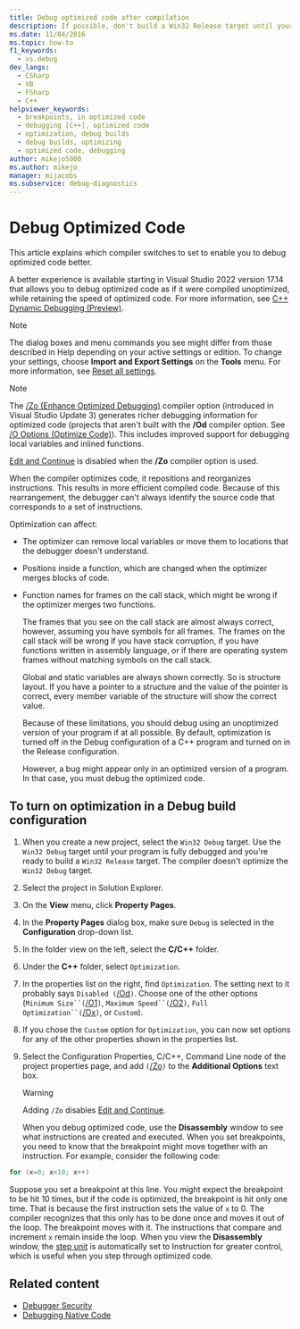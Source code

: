 ```yaml
---
title: Debug optimized code after compilation
description: If possible, don't build a Win32 Release target until your program is debugged, because optimization can complicate debugging. See the details in this article.
ms.date: 11/04/2016
ms.topic: how-to
f1_keywords: 
  - vs.debug
dev_langs: 
  - CSharp
  - VB
  - FSharp
  - C++
helpviewer_keywords: 
  - breakpoints, in optimized code
  - debugging [C++], optimized code
  - optimization, debug builds
  - debug builds, optimizing
  - optimized code, debugging
author: mikejo5000
ms.author: mikejo
manager: mijacobs
ms.subservice: debug-diagnostics
---
```

# Debug Optimized Code

This article explains which compiler switches to set to enable you to debug optimized code better.

A better experience is available starting in Visual Studio 2022 version 17.14 that allows you to debug optimized code as if it were compiled unoptimized, while retaining the speed of optimized code. For more information, see [C++ Dynamic Debugging (Preview)](cpp-dynamic-debugging.md).

> [!NOTE]
> The dialog boxes and menu commands you see might differ from those described in Help depending on your active settings or edition. To change your settings, choose **Import and Export Settings** on the **Tools** menu. For more information, see [Reset all settings](../ide/personalizing-the-visual-studio-ide.md#reset-all-settings).

> [!NOTE]
> The [/Zo (Enhance Optimized Debugging)](/cpp/build/reference/zo-enhance-optimized-debugging) compiler option (introduced in Visual Studio Update 3) generates richer debugging information for optimized code (projects that aren't built with the **/Od** compiler option. See [/O Options (Optimize Code)](/cpp/build/reference/o-options-optimize-code)). This includes improved support for debugging local variables and inlined functions.
>
> [Edit and Continue](../debugger/edit-and-continue-visual-csharp.md) is disabled when the **/Zo** compiler option is used.

 When the compiler optimizes code, it repositions and reorganizes instructions. This results in more efficient compiled code. Because of this rearrangement, the debugger can't always identify the source code that corresponds to a set of instructions.

 Optimization can affect:

- The optimizer can remove local variables or move them to locations that the debugger doesn't understand.
- Positions inside a function, which are changed when the optimizer merges blocks of code.
- Function names for frames on the call stack, which might be wrong if the optimizer merges two functions.

  The frames that you see on the call stack are almost always correct, however, assuming you have symbols for all frames. The frames on the call stack will be wrong if you have stack corruption, if you have functions written in assembly language, or if there are operating system frames without matching symbols on the call stack.

  Global and static variables are always shown correctly. So is structure layout. If you have a pointer to a structure and the value of the pointer is correct, every member variable of the structure will show the correct value.

  Because of these limitations, you should debug using an unoptimized version of your program if at all possible. By default, optimization is turned off in the Debug configuration of a C++ program and turned on in the Release configuration.

  However, a bug might appear only in an optimized version of a program. In that case, you must debug the optimized code.

## To turn on optimization in a Debug build configuration

1. When you create a new project, select the `Win32 Debug` target. Use the `Win32 Debug` target until your program is fully debugged and you're ready to build a `Win32 Release` target. The compiler doesn't optimize the `Win32 Debug` target.

2. Select the project in Solution Explorer.

3. On the **View** menu, click **Property Pages**.

4. In the **Property Pages** dialog box, make sure `Debug` is selected in the **Configuration** drop-down list.

5. In the folder view on the left, select the **C/C++** folder.

6. Under the **C++** folder, select `Optimization`.

7. In the properties list on the right, find `Optimization`. The setting next to it probably says `Disabled (`[/Od](/cpp/build/reference/od-disable-debug)`)`. Choose one of the other options (`Minimum Size``(`[/O1](/cpp/build/reference/o1-o2-minimize-size-maximize-speed)`)`, `Maximum Speed``(`[/O2](/cpp/build/reference/o1-o2-minimize-size-maximize-speed)`)`, `Full Optimization``(`[/Ox](/cpp/build/reference/ox-full-optimization)`)`, or `Custom`).

8. If you chose the `Custom` option for `Optimization`, you can now set options for any of the other properties shown in the properties list.

9. Select the Configuration Properties, C/C++, Command Line node of the project properties page, and add `(`[/Zo](/cpp/build/reference/zo-enhance-optimized-debugging)`)` to the **Additional Options** text box.

    > [!WARNING]
    >
    > Adding `/Zo` disables [Edit and Continue](../debugger/edit-and-continue-visual-csharp.md).

   When you debug optimized code, use the **Disassembly** window to see what instructions are created and executed. When you set breakpoints, you need to know that the breakpoint might move together with an instruction. For example, consider the following code:

```cpp
for (x=0; x<10; x++)
```

 Suppose you set a breakpoint at this line. You might expect the breakpoint to be hit 10 times, but if the code is optimized, the breakpoint is hit only one time. That is because the first instruction sets the value of `x` to 0. The compiler recognizes that this only has to be done once and moves it out of the loop. The breakpoint moves with it. The instructions that compare and increment `x` remain inside the loop. When you view the **Disassembly** window, the [step unit](/previous-versions/visualstudio/visual-studio-2010/ek13f001(v=vs.100)) is automatically set to Instruction for greater control, which is useful when you step through optimized code.

## Related content

- [Debugger Security](../debugger/debugger-security.md)
- [Debugging Native Code](../debugger/debugging-native-code.md)